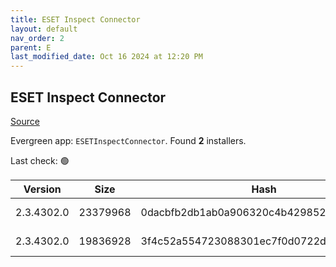 ```yaml
---
title: ESET Inspect Connector
layout: default
nav_order: 2
parent: E
last_modified_date: Oct 16 2024 at 12:20 PM
---
```


## ESET Inspect Connector

[Source](https://www.eset.com/int/business/download/inspect/)

Evergreen app: `ESETInspectConnector`. Found **2** installers.

Last check: 🟢

| Version    | Size     | Hash                                     | Language | Architecture | Type | URI                                                                                                                                                                                                        |
| ---------- | -------- | ---------------------------------------- | -------- | ------------ | ---- | ---------------------------------------------------------------------------------------------------------------------------------------------------------------------------------------------------------- |
| 2.3.4302.0 | 23379968 | 0dacbfb2db1ab0a906320c4b4298522d0202fd69 | en_US    | x64          | msi  | [https://repository.eset.com/v1/com/eset/apps/business/eei/agent/v2/2.3.4302.0/ei_connector_nt64.msi](https://repository.eset.com/v1/com/eset/apps/business/eei/agent/v2/2.3.4302.0/ei_connector_nt64.msi) |
| 2.3.4302.0 | 19836928 | 3f4c52a554723088301ec7f0d0722dba3cdded85 | en_US    | x86          | msi  | [https://repository.eset.com/v1/com/eset/apps/business/eei/agent/v2/2.3.4302.0/ei_connector_nt32.msi](https://repository.eset.com/v1/com/eset/apps/business/eei/agent/v2/2.3.4302.0/ei_connector_nt32.msi) |
